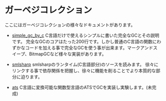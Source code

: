 # ガーベジコレクション

ここにはガーベジコレクションの様々なドキュメントがあります。

- [simple_gc_by_c](simple_gc_by_c)
	C言語だけで使えるシンプルに書いた完全なGCとその説明です。
	完全なGCのコアはたった200行です。しかし普通のC言語の関数にわずかなコードを加える事で完全なGCを使う事が出来ます。マークアンドスイープ、BitmapGCなど様々な実装があります。

- [smlsharp](smlsharp)
	smlsharpのランタイム(C言語部分)のソースを読みます。
	徐々にリンクする事で依存関係を把握し、徐々に機能を削ることでより本質的な部分に迫ります。

- [ats](ats)
	C言語に変換可能な関数型言語のATSでGCを実装し実験します。(未完成)
